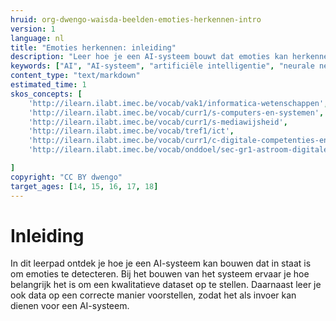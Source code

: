 ```yaml
---
hruid: org-dwengo-waisda-beelden-emoties-herkennen-intro
version: 1
language: nl
title: "Emoties herkennen: inleiding"
description: "Leer hoe je een AI-systeem bouwt dat emoties kan herkennen."
keywords: ["AI", "AI-systeem", "artificiële intelligentie", "neurale netwerken", "classificatie", "beelden", "emoties"]
content_type: "text/markdown"
estimated_time: 1
skos_concepts: [
    'http://ilearn.ilabt.imec.be/vocab/vak1/informatica-wetenschappen', 
    'http://ilearn.ilabt.imec.be/vocab/curr1/s-computers-en-systemen',
    'http://ilearn.ilabt.imec.be/vocab/curr1/s-mediawijsheid',
    'http://ilearn.ilabt.imec.be/vocab/tref1/ict',
    'http://ilearn.ilabt.imec.be/vocab/curr1/c-digitale-competenties-en-mediawijsheid',
    'http://ilearn.ilabt.imec.be/vocab/onddoel/sec-gr1-astroom-digitale-competenties-en-mediawijsheid-4.5',

]
copyright: "CC BY dwengo"
target_ages: [14, 15, 16, 17, 18]
---
```


# Inleiding

In dit leerpad ontdek je hoe je een AI-systeem kan bouwen dat in staat is om emoties te detecteren. Bij het bouwen van het systeem ervaar je hoe belangrijk het is om een kwalitatieve dataset op te stellen. Daarnaast leer je ook data op een correcte manier voorstellen, zodat het als invoer kan dienen voor een AI-systeem.
